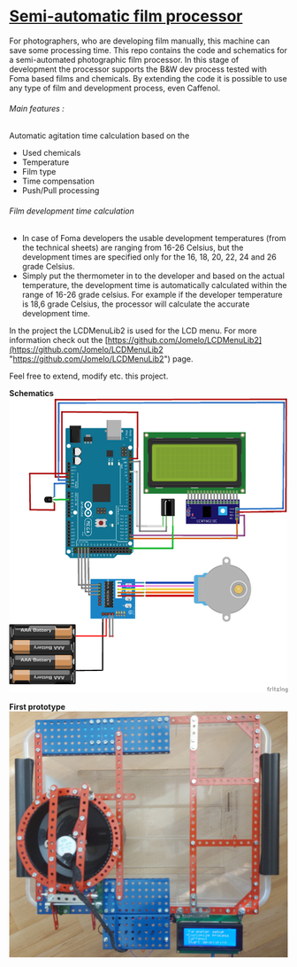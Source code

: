 # [Semi-automatic film processor](https://github.com/thetalkingtree/filmprocessor-arduino)

For photographers, who are developing film manually, this machine can save some processing time.
This repo contains the code and schematics for a semi-automated photographic film processor. In this stage of development the processor supports the B&W dev process tested with Foma based films and chemicals. By extending the code it is possible to use any type of film and development process, even Caffenol.

###### Main features : 
Automatic agitation time calculation based on the
- Used chemicals
- Temperature
- Film type
- Time compensation
- Push/Pull processing

###### Film development time calculation
- In case of Foma developers the usable development temperatures (from the technical sheets) are ranging from 16-26 Celsius, but the development times are specified only for the 16, 18, 20, 22, 24 and 26 grade Celsius.
- Simply put the thermometer in to the developer and based on the actual temperature, the development time is automatically calculated within the range of 16-26 grade celsius. For example if the developer temperature is 18,6 grade Celsius, the processor will calculate the accurate development time.

In the project the LCDMenuLib2 is used for the LCD menu. For more information check out the [https://github.com/Jomelo/LCDMenuLib2](https://github.com/Jomelo/LCDMenuLib2 "https://github.com/Jomelo/LCDMenuLib2") page.

Feel free to extend,  modify etc. this project. 

**Schematics**
![Schematics](/Fritzing/semiauto-film-developer_bb.png)

**First prototype**
![Prototype](/Fritzing/filmprocessor.jpg)
